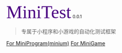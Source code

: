 <!-- _coverpage.md -->

<!-- ![logo](_media/icon.svg) -->

<font face="Adobe Garamond Pro" color=#4B0082 size=100>MiniTest</font> <small>0.0.1</small>

> 专属于小程序和小游戏的自动化测试框架

[ For MiniProgram(minium)](minium/Python/readme)
[For MiniGame](top-secret)